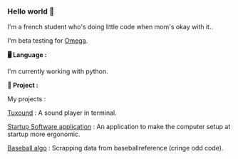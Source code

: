 ### Hello world 👋

I'm a french student who's doing little code when mom's okay with it..

I'm beta testing for [Omega](https://github.com/Omega-Numworks/Omega).

**🖥️ Language :**


I'm currently working with python.

**🔭 Project :**


My projects :

[Tuxound](https://github.com/Developper-team-sponso-par-Kirby54/Sound_player) : A sound player in terminal.


[Startup Software application](https://github.com/le-grand-mannitout/Startup_soft_pattern_application) : An application to make the computer setup at startup more ergonomic.


[Baseball algo](https://github.com/le-grand-mannitout/Baseball_algo) : Scrapping data from baseballreference (cringe odd code).

